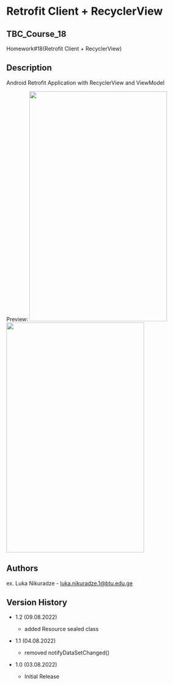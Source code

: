 
# Retrofit Client + RecyclerView
## TBC_Course_18
Homework#18(Retrofit Client + RecyclerView)

## Description
Android Retrofit Application with RecyclerView and ViewModel

Preview:
<img src="https://user-images.githubusercontent.com/95241918/182831100-922d1164-15cb-47fb-8252-131d95724972.png" width="360" height="600"/>
<img src="https://user-images.githubusercontent.com/95241918/182831284-65cb1801-8741-4989-b77f-59c735a7653a.png" width="360" height="600"/>



## Authors

ex. Luka Nikuradze - luka.nikuradze.1@btu.edu.ge


## Version History
* 1.2 (09.08.2022)
    * added Resource sealed class

* 1.1 (04.08.2022)
    * removed notifyDataSetChanged()

* 1.0 (03.08.2022)
    * Initial Release
